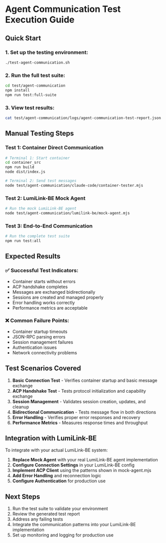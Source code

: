 # Agent Communication Test Execution Guide

## Quick Start

### 1. Set up the testing environment:

```bash
./test-agent-communication.sh
```

### 2. Run the full test suite:

```bash
cd test/agent-communication
npm install
npm run test:full-suite
```

### 3. View test results:

```bash
cat test/agent-communication/logs/agent-communication-test-report.json
```

## Manual Testing Steps

### Test 1: Container Direct Communication

```bash
# Terminal 1: Start container
cd container_src
npm run build
node dist/index.js

# Terminal 2: Send test messages
node test/agent-communication/claude-code/container-tester.mjs
```

### Test 2: LumiLink-BE Mock Agent

```bash
# Run the mock LumiLink-BE agent
node test/agent-communication/lumilink-be/mock-agent.mjs
```

### Test 3: End-to-End Communication

```bash
# Run the complete test suite
npm run test:all
```

## Expected Results

### ✅ Successful Test Indicators:

- Container starts without errors
- ACP handshake completes
- Messages are exchanged bidirectionally
- Sessions are created and managed properly
- Error handling works correctly
- Performance metrics are acceptable

### ❌ Common Failure Points:

- Container startup timeouts
- JSON-RPC parsing errors
- Session management failures
- Authentication issues
- Network connectivity problems

## Test Scenarios Covered

1. **Basic Connection Test** - Verifies container startup and basic message
   exchange
2. **ACP Handshake Test** - Tests protocol initialization and capability
   exchange
3. **Session Management** - Validates session creation, updates, and cleanup
4. **Bidirectional Communication** - Tests message flow in both directions
5. **Error Handling** - Verifies proper error responses and recovery
6. **Performance Metrics** - Measures response times and throughput

## Integration with LumiLink-BE

To integrate with your actual LumiLink-BE system:

1. **Replace Mock Agent** with your real LumiLink-BE agent implementation
2. **Configure Connection Settings** in your LumiLink-BE config
3. **Implement ACP Client** using the patterns shown in mock-agent.mjs
4. **Add Error Handling** and reconnection logic
5. **Configure Authentication** for production use

## Next Steps

1. Run the test suite to validate your environment
2. Review the generated test report
3. Address any failing tests
4. Integrate the communication patterns into your LumiLink-BE implementation
5. Set up monitoring and logging for production use
